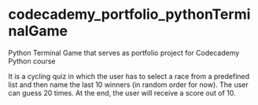# codecademy_portfolio_pythonTerminalGame


Python Terminal Game that serves as portfolio project for Codecademy Python course

It is a cycling quiz in which the user has to select a race from a predefined list and then name the last 10 winners (in random order for now). The user can guess 20 times. At the end, the user will receive a score out of 10.